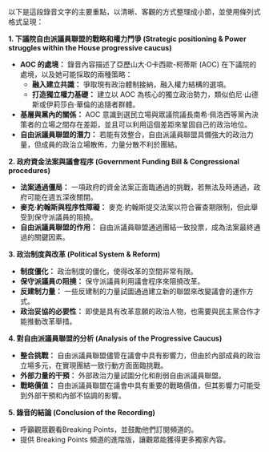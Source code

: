 以下是這段錄音文字的主要重點，以清晰、客觀的方式整理成小節，並使用條列式格式呈現：

**1. 下議院自由派議員聯盟的戰略和權力鬥爭 (Strategic positioning & Power struggles within the House progressive caucus)**

*   **AOC 的處境：** 錄音內容描述了亞歷山大·O卡西歐-柯蒂斯 (AOC) 在下議院的處境，以及她可能採取的兩種策略：
    *   **融入建立共識：** 爭取現有政治體制接納，融入權力結構的選項。
    *   **打造獨立權力基礎：** 建立以 AOC 為核心的獨立政治勢力，類似伯尼·山德斯或伊莉莎白·華倫的追隨者群體。
*   **基層與黨內的關係：** AOC 意識到選民立場與眾議院議長南希·佩洛西等黨內決策者的立場之間存在差距，並且可以利用這個差距來鞏固自己的政治地位。
* **自由派議員聯盟的潛力：** 若能有效整合，自由派議員聯盟具備強大的政治力量，但成員的政治立場散佈，力量分散不利於團結。

**2. 政府資金法案與議會程序 (Government Funding Bill & Congressional procedures)**

*   **法案通過僵局：** 一項政府的資金法案正面臨通過的挑戰，若無法及時通過，政府可能在週五深夜關閉。
*   **麥克·約翰斯與程序性障礙：** 麥克·約翰斯提交法案以符合審查期限制，但此舉受到保守派議員的阻撓。
*   **自由派議員聯盟的作用：** 自由派議員聯盟通過團結一致投票，成為法案最終通過的關鍵因素。

**3. 政治制度與改革 (Political System & Reform)**

*   **制度僵化：** 政治制度的僵化，使得改革的空間非常有限。
*    **保守派議員の阻撓：** 保守派議員利用議會程序來阻撓改革。
*   **反建制力量：** 一些反建制的力量試圖通過建立新的聯盟來改變議會的運作方式。
* **政治妥協的必要性：** 即使是具有改革意願的政治人物，也需要與民主黨合作才能推動改革舉措。

**4. 對自由派議員聯盟的分析 (Analysis of the Progressive Caucus)**

*   **整合挑戰：** 自由派議員聯盟儘管在議會中具有影響力，但由於內部成員的政治立場多元，在實現團結一致行動方面面臨挑戰。
*   **外部力量的干預：** 外部政治力量試圖分化和削弱自由派議員聯盟。
*   **戰略價值：** 自由派議員聯盟在議會中具有重要的戰略價值，但其影響力可能受到外部干預和內部不協調的影響。

**5. 錄音的結論 (Conclusion of the Recording)**

*   呼籲觀眾觀看Breaking Points，並鼓勵他們訂閱頻道的。
*   提供 Breaking Points 頻道的進階版，讓觀眾能獲得更多獨家內容。